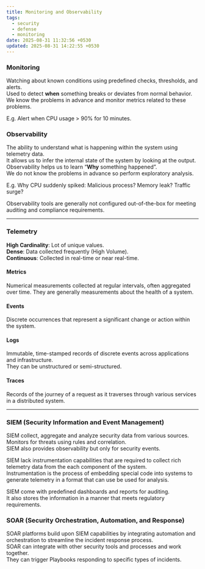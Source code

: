```yaml
---
title: Monitoring and Observability
tags:
  - security
  - defense
  - monitoring
date: 2025-08-31 11:32:56 +0530
updated: 2025-08-31 14:22:55 +0530
---
```


### Monitoring
Watching about known conditions using predefined checks, thresholds, and alerts.  
Used to detect **when** something breaks or deviates from normal behavior.  
We know the problems in advance and monitor metrics related to these problems.  

E.g. Alert when CPU usage > 90% for 10 minutes.  

### Observability
The ability to understand what is happening within the system using telemetry data.  
It allows us to infer the internal state of the system by looking at the output.  
Observability helps us to learn “**Why** something happened”.  
We do not know the problems in advance so perform exploratory analysis.  

E.g. Why CPU suddenly spiked: Malicious process? Memory leak? Traffic surge?  

Observability tools are generally not configured out-of-the-box for meeting auditing and compliance requirements.   

---

### Telemetry

**High Cardinality**: Lot of unique values.  
**Dense**: Data collected frequently (High Volume).  
**Continuous**: Collected in real-time or near real-time.  

#### Metrics
Numerical measurements collected at regular intervals, often aggregated over time. 
They are generally measurements about the health of a system.

#### Events
Discrete occurrences that represent a significant change or action within the system.  

#### Logs
Immutable, time-stamped records of discrete events across applications and infrastructure.  
They can be unstructured or semi-structured.  

#### Traces
Records of the journey of a request as it traverses through various services in a distributed system.  

---

### SIEM (Security Information and Event Management)
SIEM collect, aggregate and analyze security data from various sources.  
Monitors for threats using rules and correlation.  
SIEM also provides observability but only for security events.  

SIEM lack instrumentation capabilities that are required to collect rich telemetry data from the each component of the system.  
Instrumentation is the process of embedding special code into systems to generate telemetry in a format that can use be used for analysis.  

SIEM come with predefined dashboards and reports for auditing.  
It also stores the information in a manner that meets regulatory requirements.  

### SOAR (Security Orchestration, Automation, and Response)
SOAR platforms build upon SIEM capabilities by integrating automation and orchestration to streamline the incident response process.  
SOAR can integrate with other security tools and processes and work together.  
They can trigger Playbooks responding to specific types of incidents.  
